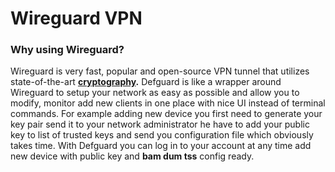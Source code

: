 # Wireguard VPN

### Why using Wireguard?

Wireguard is very fast, popular and open-source VPN tunnel that utilizes state-of-the-art [**cryptography**](https://www.wireguard.com/protocol/)**.** Defguard is like a wrapper around Wireguard to setup your network as easy as possible and allow you to modify, monitor add new clients in one place with nice UI instead of terminal commands. For example adding new device you first need to generate your key pair send it to your network administrator he have to add your public key to list of trusted keys and send you configuration file which obviously takes time. With Defguard you can log in to your account at any time add new device with public key and **bam dum tss** config ready.
